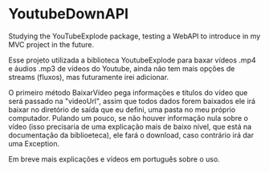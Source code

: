 # YoutubeDownAPI
Studying the YouTubeExplode package, testing a WebAPI to introduce in my MVC project in the future.


Esse projeto utilizada a biblioteca YoutubeExplode para baxar vídeos .mp4 e áudios .mp3 de vídeos do Youtube, ainda não tem mais opções de streams (fluxos), mas futuramente irei adicionar. 

O primeiro método BaixarVídeo pega informações e títulos do vídeo que será passado na "videoUrl", assim que todos dados forem baixados ele irá baixar no diretório de saída que eu defini, uma pasta no meu próprio 
computador. Pulando um pouco, se não houver informação nula sobre o vídeo (isso precisaria de uma explicação mais de baixo nível, que está na documentação da biblioeteca), ele fará o download, caso contrário
irá dar uma Exception.

Em breve mais explicações e vídeos em português sobre o uso.
